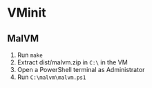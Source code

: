 # VMinit

## MalVM

1. Run `make`
2. Extract dist/malvm.zip in `C:\` in the VM
3. Open a PowerShell terminal as Administrator
4. Run `C:\malvm\malvm.ps1`
